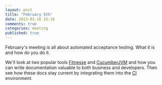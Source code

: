 ```yaml
---
layout: post
title: "February 5th"
date: 2013-01-16 15:10
comments: true
categories: meeting
published: true
---
```


February's meeting is all about automated acceptance testing. What it is and how do you do it.

We'll look at two popular tools [Fitnesse] and [CucumberJVM] and how you
can write documentation valuable to both business and developers.
Then see how these docs stay current by integrating them into the [CI]
environment.

[Fitnesse]: http://fitnesse.org
[CucumberJVM]: https://github.com/cucumber/cucumber-jvm
[CI]: http://en.wikipedia.org/wiki/Continuous_integration
